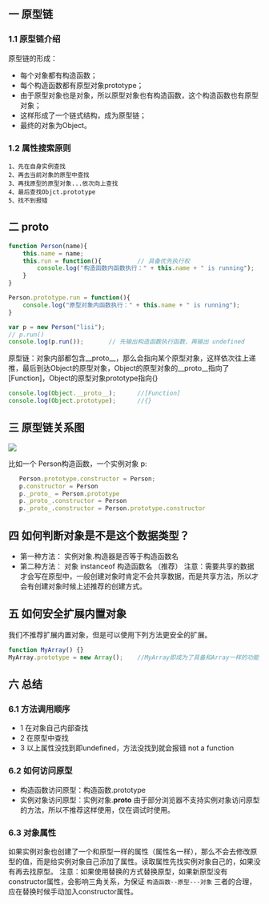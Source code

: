 ## 一 原型链

### 1.1 原型链介绍

原型链的形成：
- 每个对象都有构造函数；
- 每个构造函数都有原型对象prototype；
- 由于原型对象也是对象，所以原型对象也有构造函数，这个构造函数也有原型对象；
- 这样形成了一个链式结构，成为原型链；
- 最终的对象为Object。

### 1.2 属性搜索原则
```
1、先在自身实例查找
2、再去当前对象的原型中查找
3、再找原型的原型对象...依次向上查找
4、最后查找Objct.prototype
5、找不到报错
```

## 二 __proto__

```js
function Person(name){
    this.name = name;
    this.run = function(){          // 具备优先执行权
        console.log("构造函数内函数执行：" + this.name + " is running");
    }
}

Person.prototype.run = function(){
    console.log("原型对象内函数执行：" + this.name + " is running");
}

var p = new Person("lisi");
// p.run()
console.log(p.run());       // 先输出构造函数执行函数，再输出 undefined
```
原型链：对象内部都包含__proto__，那么会指向某个原型对象，这样依次往上递推，最后到达Object的原型对象，Object的原型对象的__proto__指向了[Function]，Object的原型对象prototype指向{}
```js
console.log(Object.__proto__);      //[Function]
console.log(Object.prototype);      //{}
```

## 三 原型链关系图

![](/images/JavaScript/JavaScript-02.png)  

比如一个 Person构造函数，一个实例对象 p:
```js
   Person.prototype.constructor = Person;
   p.constructor = Person
   p._proto_ = Person.prototype            
   p._proto_.constructor = Person
   p._proto_.constructor = Person.prototype.constructor
```

## 四 如何判断对象是不是这个数据类型？

- 第一种方法： 实例对象.构造器是否等于构造函数名
- 第二种方法： 对象 instanceof 构造函数名  （推荐）
注意：需要共享的数据才会写在原型中，一般创建对象时肯定不会共享数据，而是共享方法，所以才会有创建对象时候上述推荐的创建方式。

## 五 如何安全扩展内置对象

我们不推荐扩展内置对象，但是可以使用下列方法更安全的扩展。
```javascript
function MyArray() {}
MyArray.prototype = new Array();    //MyArray即成为了具备和Array一样的功能
```

## 六 总结

### 6.1 方法调用顺序
- 1 在对象自己内部查找
- 2 在原型中查找
- 3 以上属性没找到即undefined，方法没找到就会报错 not a function

### 6.2 如何访问原型
- 构造函数访问原型：构造函数.prototype
- 实例对象访问原型：实例对象.__proto__
由于部分浏览器不支持实例对象访问原型的方法，所以不推荐这样使用，仅在调试时使用。

### 6.3 对象属性
如果实例对象也创建了一个和原型一样的属性（属性名一样），那么不会去修改原型的值，而是给实例对象自己添加了属性。读取属性先找实例对象自己的，如果没有再去找原型。
注意：如果使用替换的方式替换原型，如果新原型没有constructor属性，会影响三角关系，为保证   `构造函数--原型---对象` 三者的合理，应在替换时候手动加入constructor属性。